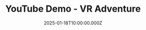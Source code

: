 ---
title: YouTube Demo - VR Adventure
description: Watch this amazing VR adventure demonstration on YouTube
video_url: https://www.youtube.com/watch?v=dQw4w9WgXcQ
thumbnail: https://i.imgur.com/29UVJAB.jpeg
date: 2025-01-18T10:00:00.000Z
published: true
---